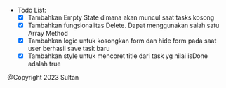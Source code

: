- Todo List:
  - [x] Tambahkan Empty State dimana akan muncul saat tasks kosong
  - [x] Tambahkan fungsionalitas Delete. Dapat menggunakan salah satu Array Method
  - [x] Tambahkan logic untuk kosongkan form dan hide form pada saat user berhasil save task baru
  - [x] Tambahkan style untuk mencoret title dari task yg nilai isDone adalah true

@Copyright 2023 Sultan

